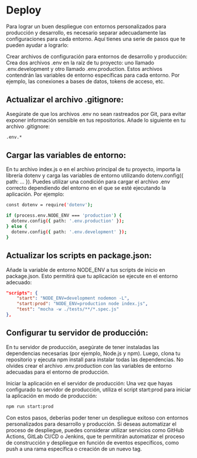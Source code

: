 # Deploy

Para lograr un buen despliegue con entornos personalizados para producción y
desarrollo, es necesario separar adecuadamente las configuraciones para cada
entorno. Aquí tienes una serie de pasos que te pueden ayudar a lograrlo:

Crear archivos de configuración para entornos de desarrollo y producción:
Crea dos archivos .env en la raíz de tu proyecto: uno llamado .env.development
y otro llamado .env.production. Estos archivos contendrán las variables de entorno
específicas para cada entorno. Por ejemplo, las conexiones a bases de datos, tokens de acceso, etc.

## Actualizar el archivo .gitignore:

Asegúrate de que los archivos .env no sean rastreados por Git, para evitar exponer
información sensible en tus repositorios. Añade lo siguiente en tu archivo .gitignore:

```bash
.env.*
```

## Cargar las variables de entorno:

En tu archivo index.js o en el archivo principal de tu proyecto, importa la librería
dotenv y carga las variables de entorno utilizando dotenv.config({ path: ... }). Puedes utilizar
una condición para cargar el archivo .env correcto dependiendo del entorno en el que se esté
ejecutando la aplicación. Por ejemplo:

```bash
const dotenv = require('dotenv');

if (process.env.NODE_ENV === 'production') {
  dotenv.config({ path: '.env.production' });
} else {
  dotenv.config({ path: '.env.development' });
}
```

## Actualizar los scripts en package.json:

Añade la variable de entorno NODE_ENV a tus scripts de inicio en package.json. Esto permitirá que tu aplicación se ejecute en el entorno adecuado:

```json
"scripts": {
    "start": "NODE_ENV=development nodemon -L",
    "start:prod": "NODE_ENV=production node index.js",
    "test": "mocha -w ./tests/**/*.spec.js"
},
```

## Configurar tu servidor de producción:

En tu servidor de producción, asegúrate de tener instaladas las dependencias necesarias
(por ejemplo, Node.js y npm). Luego, clona tu repositorio y ejecuta npm install para
instalar todas las dependencias. No olvides crear el archivo .env.production con las
variables de entorno adecuadas para el entorno de producción.

Iniciar la aplicación en el servidor de producción:
Una vez que hayas configurado tu servidor de producción, utiliza el script start:prod
para iniciar la aplicación en modo de producción:

```bash
npm run start:prod
```

Con estos pasos, deberías poder tener un despliegue exitoso con entornos personalizados
para desarrollo y producción. Si deseas automatizar el proceso de despliegue, puedes
considerar utilizar servicios como GitHub Actions, GitLab CI/CD o Jenkins, que te
permitirán automatizar el proceso de construcción y despliegue en función de eventos
específicos, como push a una rama específica o creación de un nuevo tag.
